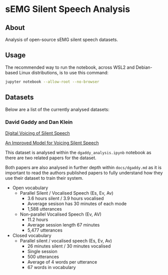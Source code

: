 # sEMG Silent Speech Analysis

## About

Analysis of open-source sEMG silent speech datasets.

## Usage

The recommended way to run the notebook, across WSL2
and Debian-based Linux distributions, is to use this
command:

```bash
jupyter notebook --allow-root --no-browser
```

## Datasets

Below are a list of the currently analysed datasets:

### David Gaddy and Dan Klein

[Digital Voicing of Silent Speech](https://arxiv.org/pdf/2010.02960.pdf)

[An Improved Model for Voicing Silent Speech](https://arxiv.org/pdf/2106.01933.pdf)

This dataset is analysed within the `dgaddy_analysis.ipynb`
notebook as there are two related papers for the dataset.

Both papers are also analysed in further depth within `docs/dgaddy.md`
as it is important to read the authors published papers to fully
understand how they use their dataset to train their system.

- Open vocabulary
    - Parallel Silent / Vocalised Speech (Es, Ev, Av)
        - 3.6 hours silent / 3.9 hours vocalised
        - Avverage sesison has 30 minutes of each mode
        - 1,588 utterances
    - Non-parallel Vocalised Speech (Ev, AV)
        - 11.2 hours
        - Average session length 67 minutes
        - 5,477 utterances
- Closed vocabulary
    - Parallel silent / vocalised speech (Es, Ev, Av)
        - 26 minutes silent / 30 minutes vocalised
        - Single session
        - 500 utterances
        - Average of 4 words per utterance
        - 67 words in vocabulary